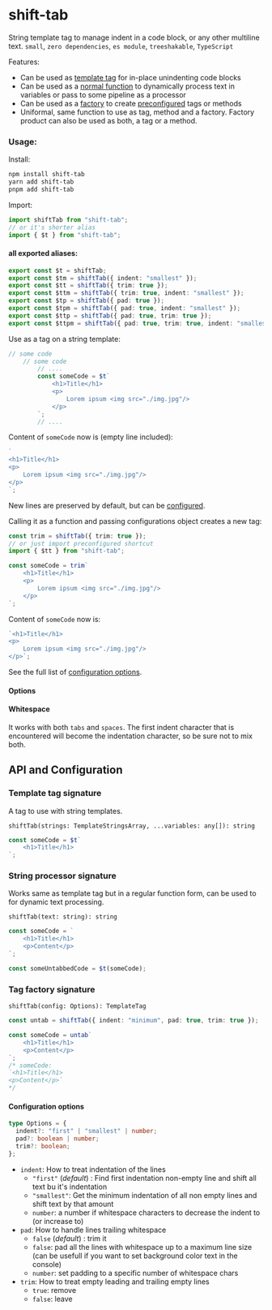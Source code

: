 # shift-tab

String template tag to manage indent in a code block, or any other multiline text. `small`, `zero dependencies`, `es module`, `treeshakable`, `TypeScript`

Features:

- Can be used as [template tag](#template-tag-signature) for in-place unindenting code blocks
- Can be used as a [normal function](#string-processor-signature) to dynamically process text in variables or pass to some pipeline as a processor
- Can be used as a [factory](#tag-factory-signature) to create [preconfigured](#configuration-options) tags or methods
- Uniformal, same function to use as tag, method and a factory. Factory product can also be used as both, a tag or a method.

### Usage:

Install:

```bash
npm install shift-tab
yarn add shift-tab
pnpm add shift-tab
```

Import:

```ts
import shiftTab from "shift-tab";
// or it's shorter alias
import { $t } from "shift-tab";
```

#### all exported aliases:

```ts
export const $t = shiftTab;
export const $tm = shiftTab({ indent: "smallest" });
export const $tt = shiftTab({ trim: true });
export const $ttm = shiftTab({ trim: true, indent: "smallest" });
export const $tp = shiftTab({ pad: true });
export const $tpm = shiftTab({ pad: true, indent: "smallest" });
export const $ttp = shiftTab({ pad: true, trim: true });
export const $ttpm = shiftTab({ pad: true, trim: true, indent: "smallest" });
```

Use as a tag on a string template:

<!-- prettier-ignore -->
```ts
// some code
    // some code
        // ....
        const someCode = $t`
            <h1>Title</h1>
            <p>
                Lorem ipsum <img src="./img.jpg"/>
            </p>
        `;
        // ....
```

Content of `someCode` now is (empty line included):

```js
`
<h1>Title</h1>
<p>
    Lorem ipsum <img src="./img.jpg"/>
</p>
`;
```

New lines are preserved by default, but can be [configured](#configuration-options).

Calling it as a function and passing configurations object creates a new tag:

```ts
const trim = shiftTab({ trim: true });
// or just import preconfigured shortcut
import { $tt } from "shift-tab";

const someCode = trim`
    <h1>Title</h1>
    <p>
        Lorem ipsum <img src="./img.jpg"/>
    </p>
`;
```

Content of `someCode` now is:

```js
`<h1>Title</h1>
<p>
    Lorem ipsum <img src="./img.jpg"/>
</p>`;
```

See the full list of [configuration options](#configuration-options).

#### Options

#### Whitespace

It works with both `tabs` and `spaces`. The first indent character that is encountered will become the indentation character, so be sure not to mix both.

## API and Configuration

### Template tag signature

A tag to use with string templates.

`shiftTab(strings: TemplateStringsArray, ...variables: any[]): string`

```ts
const someCode = $t`
    <h1>Title</h1>
`;
```

### String processor signature

Works same as template tag but in a regular function form, can be used to for dynamic text processing.

`shiftTab(text: string): string`

```ts
const someCode = `
    <h1>Title</h1>
    <p>Content</p>
`;

const someUntabbedCode = $t(someCode);
```

### Tag factory signature

`shiftTab(config: Options): TemplateTag`

```ts
const untab = shiftTab({ indent: "minimum", pad: true, trim: true });

const someCode = untab`
    <h1>Title</h1>
    <p>Content</p>
`;
/* someCode:
`<h1>Title</h1>
<p>Content</p>`
*/
```

#### Configuration options

```ts
type Options = {
  indent?: "first" | "smallest" | number;
  pad?: boolean | number;
  trim?: boolean;
};
```

- `indent`: How to treat indentation of the lines
  - `"first"` (_default_) : Find first indentation non-empty line and shift all text bu it's indentation
  - `"smallest"`: Get the minimum indentation of all non empty lines and shift text by that amount
  - `number`: a number if whitespace characters to decrease the indent to (or increase to)
- `pad`: How to handle lines trailing whitespace
  - `false` (_default_) : trim it
  - `false`: pad all the lines with whitespace up to a maximum line size (can be usefull if you want to set background color text in the console)
  - `number`: set padding to a specific number of whitespace chars
- `trim`: How to treat empty leading and trailing empty lines
  - `true`: remove
  - `false`: leave
